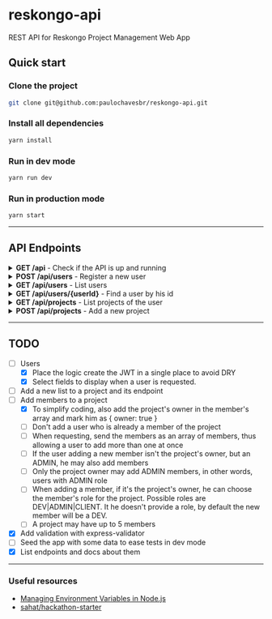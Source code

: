 # reskongo-api
REST API for Reskongo Project Management Web App

## Quick start

### Clone the project
```sh
git clone git@github.com:paulochavesbr/reskongo-api.git
```

### Install all dependencies
```sh
yarn install
```

### Run in dev mode
```sh
yarn run dev
```

### Run in production mode
```sh
yarn start
```

-------------------------------------

## API Endpoints
</summary>
<details>
<summary><b>GET /api</b> - Check if the API is up and running</summary>

</details>

<details>
<summary><b>POST /api/users</b> - Register a new user</summary>

- Request body

  ```json
  {
    "name": "Paul",
    "email": "paul@email.com",
    "password": "12345"
  }
  ```
- Response

  - **201** - Created
  
    ```json
    {
      "token": "your-token",
      "email": "paul@email.com"
    }
    ```
    
</details>

<details>
<summary><b>GET /api/users</b> - List users</summary>

- Request header
  - `Authorization: Bearer your-token`
- Response

  ```json
  [
    {
      "_id": "58b59c61c537a718e6255bf5",
      "updatedAt": "2017-02-28T15:50:57.310Z",
      "createdAt": "2017-02-28T15:50:57.310Z",
      "name": "Paul",
      "email": "paul@email.com"
    }
  ]
  ```
</details>

<details>
<summary><b>GET /api/users/{userId}</b> - Find a user by his id</summary>

- Request header
  - `Authorization: Bearer your-token`
- Response

  ```json
  {
    "_id": "58b59c61c537a718e6255bf5",
    "updatedAt": "2017-02-28T15:50:57.310Z",
    "createdAt": "2017-02-28T15:50:57.310Z",
    "name": "Paul",
    "email": "paul@email.com"
  }
  ```
</details>

<details>
<summary><b>GET /api/projects</b> - List projects of the user</summary>

- Request header
  - `Authorization: Bearer your-token`
- Response

  ```json
  [
    {
      "_id": "58b5a16d3d80922497cc550a",
      "name": "Sample Project",
      "description": "Enjoy Reskongoal Project Management",
      "ownerId": "58b5a16d3d80922497cc5509",
      "team" : [],
      "lists": [{}],
      "backgroundColor": "white"
    }
  ]
  ```

</details>

<details>
<summary><b>POST /api/projects</b> - Add a new project</summary>

- Request header
  - `Authorization: Bearer your-token`
- Request

  ```json
  {
    "name": "Reskongoal Project",
    "description": "Project Management Web App",
    "backgroundColor": "blue"
  }
  ```

- Response

  ```json
  {
    "__v": 0,
    "updatedAt": "2017-02-28T17:28:44.733Z",
    "createdAt": "2017-02-28T17:28:44.733Z",
    "name": "Reskongoal Project",
    "description": "Project Management Web App",
    "ownerId": "58b5a16d3d80922497cc5509",
    "_id": "58b5b34cf691042eea4e93e5",
    "team": [
      {
        "_id": "58b5a16d3d80922497cc5509",
        "owner": true,
        "role": "ADMIN",
        "joinedAt": "2017-02-28T17:18:43.487Z"
      }
    ],
    "lists": [
      {
        "pos": 0,
        "name": "To Do",
        "_id": "58b5b34cf691042eea4e93e8",
        "createdAt": "2017-02-28T17:18:43.487Z"
      },
      {
        "pos": 1,
        "name": "Doing",
        "_id": "58b5b34cf691042eea4e93e7",
        "createdAt": "2017-02-28T17:18:43.487Z"
      },
      {
        "pos": 2,
        "name": "Done",
        "_id": "58b5b34cf691042eea4e93e6",
        "createdAt": "2017-02-28T17:18:43.487Z"
      }
    ],
    "backgroundColor": "blue"
  }
  ```

</details>

-------------------------------------

## TODO
- [ ] Users
  - [X] Place the logic create the JWT in a single place to avoid DRY
  - [X] Select fields to display when a user is requested.
- [ ] Add a new list to a project and its endpoint
- [ ] Add members to a project
  - [X] To simplify coding, also add the project's owner in the member's array and mark him as
        { owner: true }
  - [ ] Don't add a user who is already a member of the project
  - [ ] When requesting, send the members as an array of members, thus allowing a user to add
        more than one at once
  - [ ] If the user adding a new member isn't the project's owner, but an ADMIN, he may also 
        add members
  - [ ] Only the project owner may add ADMIN members, in other words, users with ADMIN role
  - [ ] When adding a member, if it's the project's owner, he can choose the member's role for the
        project. Possible roles are DEV|ADMIN|CLIENT. It he doesn't provide a role, by default 
        the new member will be a DEV.
  - [ ] A project may have up to 5 members
- [X] Add validation with express-validator
- [ ] Seed the app with some data to ease tests in dev mode
- [X] List endpoints and docs about them

-------------------------------------

### Useful resources
- [Managing Environment Variables in Node.js](https://medium.com/@rafaelvidaurre/managing-environment-variables-in-node-js-2cb45a55195f)
- [sahat/hackathon-starter](https://github.com/sahat/hackathon-starter/)
